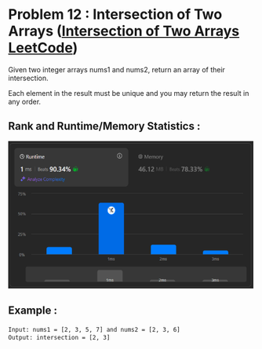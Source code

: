 # Problem 12 : Intersection of Two Arrays ([Intersection of Two Arrays LeetCode](https://leetcode.com/problems/intersection-of-two-arrays/description/))

Given two integer arrays nums1 and nums2, return an array of their intersection. 

Each element in the result must be unique and you may return the result in any order.

## Rank and Runtime/Memory Statistics :  

<img src="../../assets/IntersectionOfTwoArrays.png" alt="Runtime and Memory Statistics" width="500" height="300"/>

## Example : 

    Input: nums1 = [2, 3, 5, 7] and nums2 = [2, 3, 6]
    Output: intersection = [2, 3] 
